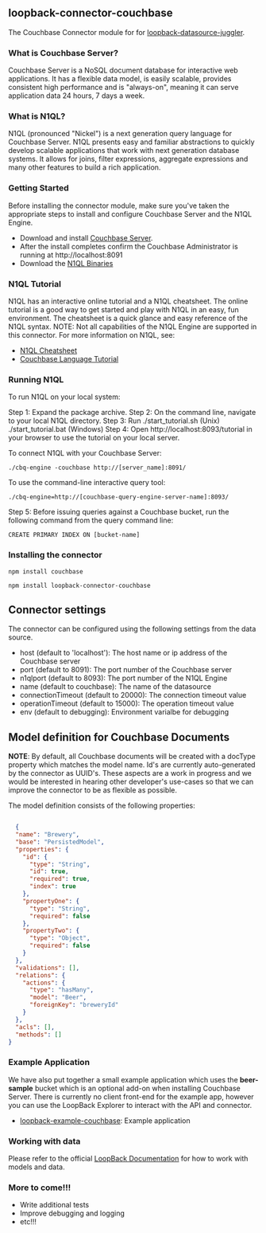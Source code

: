 
## loopback-connector-couchbase

The Couchbase Connector module for for [loopback-datasource-juggler](http://docs.strongloop.com/loopback-datasource-juggler/).


### What is Couchbase Server?
Couchbase Server is a NoSQL document database for interactive web applications. It has a flexible data model, is easily scalable, provides consistent high performance and is "always-on", meaning it can serve application data 24 hours, 7 days a week.


### What is N1QL?
N1QL (pronounced "Nickel") is a next generation query language for Couchbase Server. N1QL presents easy and familiar abstractions to quickly develop scalable applications that work with next generation database systems. It allows for joins, filter expressions, aggregate expressions and many other features to build a rich application. 


### Getting Started
Before installing the connector module, make sure you've taken the appropriate steps to install and configure Couchbase Server and the N1QL Engine.

* Download and install [Couchbase Server](http://www.couchbase.com/nosql-databases/downloads).
* After the install completes confirm the Couchbase Administrator is running at http://localhost:8091
* Download the [N1QL Binaries](http://www.couchbase.com/nosql-databases/downloads#PreRelease)


### N1QL Tutorial
N1QL has an interactive online tutorial and a N1QL cheatsheet. The online tutorial is a good way to get started and play with N1QL in an easy, fun environment. The cheatsheet is a quick glance and easy reference of the N1QL syntax. NOTE: Not all capabilities of the N1QL Engine are supported in this connector. For more information on N1QL, see:

* [N1QL Cheatsheet](http://docs.couchbase.com/files/Couchbase-N1QL-CheatSheet.pdf)
* [Couchbase Language Tutorial](http://query.pub.couchbase.com/tutorial/#1)


### Running N1QL
To run N1QL on your local system:

Step 1:  Expand the package archive.
Step 2:  On the command line, navigate to your local N1QL directory.
Step 3:  Run ./start_tutorial.sh (Unix)
             ./start_tutorial.bat (Windows)
Step 4:  Open http://localhost:8093/tutorial in your browser to use the tutorial on your local server.
       
To connect N1QL with your Couchbase Server:

    ./cbq-engine -couchbase http://[server_name]:8091/
  

To use the command-line interactive query tool:

    ./cbq-engine=http://[couchbase-query-engine-server-name]:8093/
  
   
Step 5: Before issuing queries against a Couchbase bucket, run the following command from the query command line:

    CREATE PRIMARY INDEX ON [bucket-name]



### Installing the connector
```npm install couchbase```

```npm install loopback-connector-couchbase```


## Connector settings

The connector can be configured using the following settings from the data source.
* host  (default to 'localhost'): The host name or ip address of the Couchbase server
* port (default to 8091): The port number of the Couchbase server
* n1qlport (default to 8093): The port number of the N1QL Engine
* name (default to couchbase): The name of the datasource
* connectionTimeout (default to 20000): The connection timeout value
* operationTimeout (default to 15000): The operation timeout value
* env (default to debugging): Environment varialbe for debugging


## Model definition for Couchbase Documents

**NOTE**: By default, all Couchbase documents will be created with a docType property which matches the model name. Id's are currently auto-generated by the connector as UUID's.  These aspects are a work in progress and we would be interested in hearing other developer's use-cases so that we can improve the connector to be as flexible as possible.

The model definition consists of the following properties:

```json

  {
  "name": "Brewery",
  "base": "PersistedModel",
  "properties": {
    "id": {
      "type": "String",
      "id": true,
      "required": true,
      "index": true
    },
    "propertyOne": {
      "type": "String",
      "required": false
    },
    "propertyTwo": {
      "type": "Object",
      "required": false
    }
  },
  "validations": [],
  "relations": {
    "actions": {
      "type": "hasMany",
      "model": "Beer",
      "foreignKey": "breweryId"
    }
  },
  "acls": [],
  "methods": []
}

```

### Example Application
We have also put together a small example application which uses the **beer-sample** bucket which is an optional add-on when installing Couchbase Server. There is currently no client front-end for the example app, however you can use the LoopBack Explorer to interact with the API and connector.

* [loopback-example-couchbase](https://github.com/guardly/loopback-example-couchbase): Example application

### Working with data
Please refer to the official [LoopBack Documentation](http://docs.strongloop.com/display/public/LB/Working+with+data) for how to work with models and data.


### More to come!!!
* Write additional tests
* Improve debugging and logging
* etc!!!

